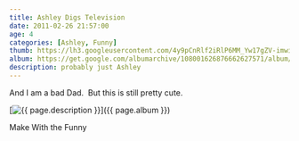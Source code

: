 ```yaml
---
title: Ashley Digs Television
date: 2011-02-26 21:57:00
age: 4
categories: [Ashley, Funny]
thumb: https://lh3.googleusercontent.com/4y9pCnRlf2iRlP6MM_Yw17gZV-imwi6A07dWkU0_eFOUb9K_3G5tPjOhjR0YxBh3weDhhRJVAxX7ipsQl_Kanwz7P32Cztia9zecIjhT7Rs=w293-h220
album: https://get.google.com/albumarchive/108001626876662627571/album/AF1QipOKY04kjuaqSvAl_Ni7Ub8Bk7A4WVSUqwHUYc4v?authKey=COy0p_n9g7ulKg
description: probably just Ashley
---
```

And I am a bad Dad.  But this is still pretty cute.

[<img src="{{ page.thumb }}" alt="{{ page.description }}" class="wyseguys-album"/>]({{ page.album }})

Make With the Funny